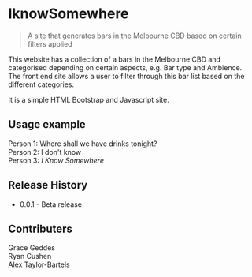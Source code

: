 # IknowSomewhere
> A site that generates bars in the Melbourne CBD based on certain filters applied

This website has a collection of a bars in the Melbourne CBD and categorised depending on certain aspects, e.g. Bar type and Ambience.
The front end site allows a user to filter through this bar list based on the different categories.

It is a simple HTML Bootstrap and Javascript site.

## Usage example

Person 1: Where shall we have drinks tonight? <br>
Person 2: I don't know <br>
Person 3: <i>I Know Somewhere</i> <br>


## Release History

* 0.0.1 - Beta release


## Contributers

Grace Geddes <br>
Ryan Cushen <br>
Alex Taylor-Bartels <br>

